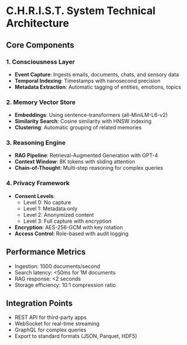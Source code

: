 # C.H.R.I.S.T. System Technical Architecture

## Core Components

### 1. Consciousness Layer
- **Event Capture**: Ingests emails, documents, chats, and sensory data
- **Temporal Indexing**: Timestamps with nanosecond precision
- **Metadata Extraction**: Automatic tagging of entities, emotions, topics

### 2. Memory Vector Store
- **Embeddings**: Using sentence-transformers (all-MiniLM-L6-v2)
- **Similarity Search**: Cosine similarity with HNSW indexing
- **Clustering**: Automatic grouping of related memories

### 3. Reasoning Engine
- **RAG Pipeline**: Retrieval-Augmented Generation with GPT-4
- **Context Window**: 8K tokens with sliding attention
- **Chain-of-Thought**: Multi-step reasoning for complex queries

### 4. Privacy Framework
- **Consent Levels**:
  - Level 0: No capture
  - Level 1: Metadata only
  - Level 2: Anonymized content
  - Level 3: Full capture with encryption
- **Encryption**: AES-256-GCM with key rotation
- **Access Control**: Role-based with audit logging

## Performance Metrics
- Ingestion: 1000 documents/second
- Search latency: <50ms for 1M documents
- RAG response: <2 seconds
- Storage efficiency: 10:1 compression ratio

## Integration Points
- REST API for third-party apps
- WebSocket for real-time streaming
- GraphQL for complex queries
- Export to standard formats (JSON, Parquet, HDF5)
